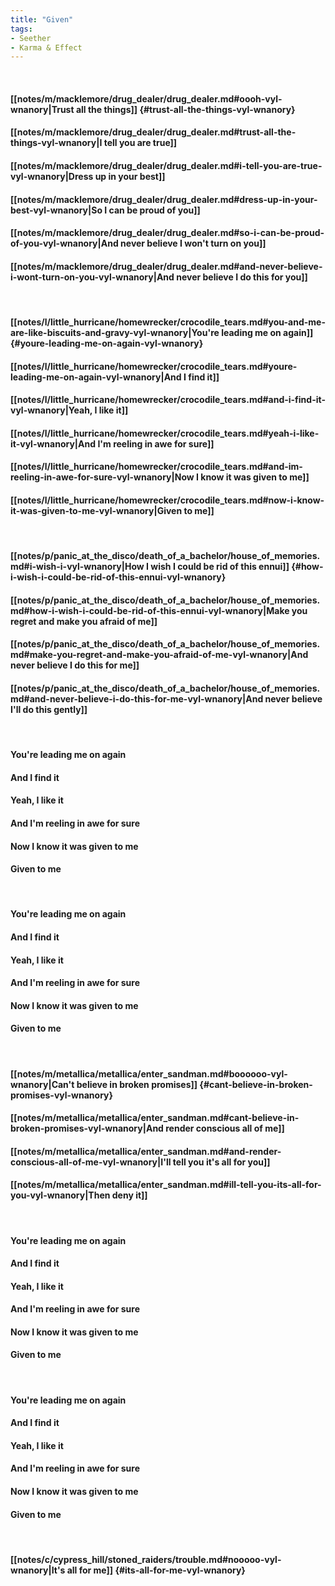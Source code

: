 ```yaml
---
title: "Given"
tags:
- Seether
- Karma & Effect
---
```

&nbsp;
#### [[notes/m/macklemore/drug_dealer/drug_dealer.md#oooh-vyl-wnanory|Trust all the things]] {#trust-all-the-things-vyl-wnanory}
#### [[notes/m/macklemore/drug_dealer/drug_dealer.md#trust-all-the-things-vyl-wnanory|I tell you are true]]
#### [[notes/m/macklemore/drug_dealer/drug_dealer.md#i-tell-you-are-true-vyl-wnanory|Dress up in your best]]
#### [[notes/m/macklemore/drug_dealer/drug_dealer.md#dress-up-in-your-best-vyl-wnanory|So I can be proud of you]]
#### [[notes/m/macklemore/drug_dealer/drug_dealer.md#so-i-can-be-proud-of-you-vyl-wnanory|And never believe I won't turn on you]]
#### [[notes/m/macklemore/drug_dealer/drug_dealer.md#and-never-believe-i-wont-turn-on-you-vyl-wnanory|And never believe I do this for you]]
&nbsp;
#### [[notes/l/little_hurricane/homewrecker/crocodile_tears.md#you-and-me-are-like-biscuits-and-gravy-vyl-wnanory|You're leading me on again]] {#youre-leading-me-on-again-vyl-wnanory}
#### [[notes/l/little_hurricane/homewrecker/crocodile_tears.md#youre-leading-me-on-again-vyl-wnanory|And I find it]]
#### [[notes/l/little_hurricane/homewrecker/crocodile_tears.md#and-i-find-it-vyl-wnanory|Yeah, I like it]]
#### [[notes/l/little_hurricane/homewrecker/crocodile_tears.md#yeah-i-like-it-vyl-wnanory|And I'm reeling in awe for sure]]
#### [[notes/l/little_hurricane/homewrecker/crocodile_tears.md#and-im-reeling-in-awe-for-sure-vyl-wnanory|Now I know it was given to me]]
#### [[notes/l/little_hurricane/homewrecker/crocodile_tears.md#now-i-know-it-was-given-to-me-vyl-wnanory|Given to me]]
&nbsp;
#### [[notes/p/panic_at_the_disco/death_of_a_bachelor/house_of_memories.md#i-wish-i-vyl-wnanory|How I wish I could be rid of this ennui]] {#how-i-wish-i-could-be-rid-of-this-ennui-vyl-wnanory}
#### [[notes/p/panic_at_the_disco/death_of_a_bachelor/house_of_memories.md#how-i-wish-i-could-be-rid-of-this-ennui-vyl-wnanory|Make you regret and make you afraid of me]]
#### [[notes/p/panic_at_the_disco/death_of_a_bachelor/house_of_memories.md#make-you-regret-and-make-you-afraid-of-me-vyl-wnanory|And never believe I do this for me]]
#### [[notes/p/panic_at_the_disco/death_of_a_bachelor/house_of_memories.md#and-never-believe-i-do-this-for-me-vyl-wnanory|And never believe I'll do this gently]]
&nbsp;
#### You're leading me on again
#### And I find it
#### Yeah, I like it
#### And I'm reeling in awe for sure
#### Now I know it was given to me
#### Given to me
&nbsp;
#### You're leading me on again
#### And I find it
#### Yeah, I like it
#### And I'm reeling in awe for sure
#### Now I know it was given to me
#### Given to me
&nbsp;
#### [[notes/m/metallica/metallica/enter_sandman.md#boooooo-vyl-wnanory|Can't believe in broken promises]] {#cant-believe-in-broken-promises-vyl-wnanory}
#### [[notes/m/metallica/metallica/enter_sandman.md#cant-believe-in-broken-promises-vyl-wnanory|And render conscious all of me]]
#### [[notes/m/metallica/metallica/enter_sandman.md#and-render-conscious-all-of-me-vyl-wnanory|I'll tell you it's all for you]]
#### [[notes/m/metallica/metallica/enter_sandman.md#ill-tell-you-its-all-for-you-vyl-wnanory|Then deny it]]
&nbsp;
#### You're leading me on again
#### And I find it
#### Yeah, I like it
#### And I'm reeling in awe for sure
#### Now I know it was given to me
#### Given to me
&nbsp;
#### You're leading me on again
#### And I find it
#### Yeah, I like it
#### And I'm reeling in awe for sure
#### Now I know it was given to me
#### Given to me
&nbsp;
#### [[notes/c/cypress_hill/stoned_raiders/trouble.md#nooooo-vyl-wnanory|It's all for me]] {#its-all-for-me-vyl-wnanory}
